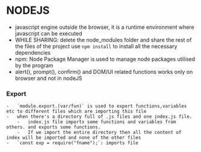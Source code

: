 # NODEJS

-   javascript engine outside the browser, it is a runtime environment where javascript can be executed
-   WHILE SHARING: delete the node_modules folder and share the rest of the files of the project
    use `npm install` to install all the necessary dependencies
-   npm: Node Package Manager is used to manage node packages utilised by the program
-   alert(), prompt(), confirm() and DOM/UI related functions works only on browser and not in nodeJS

### Export

    -   `module.export.(var/fun)` is used to export functions,variables etc to different files which are importing this file
    -   when there's a directory full of .js files and one index.js file.
        -   index.js file imports some functions and variables from others. and exports some functions.
        -   If we import the entire directory then all the content of index will be imported and none of the other files
    -   `const exp = require("fname");`: imports file
